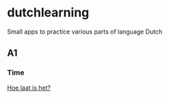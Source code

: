 # dutchlearning
Small apps to practice various parts of language Dutch

## A1

### Time

[Hoe laat is het?](https://raw.githubusercontent.com/tkuyper/dutchlearning/main//A1/tijd/index.html)